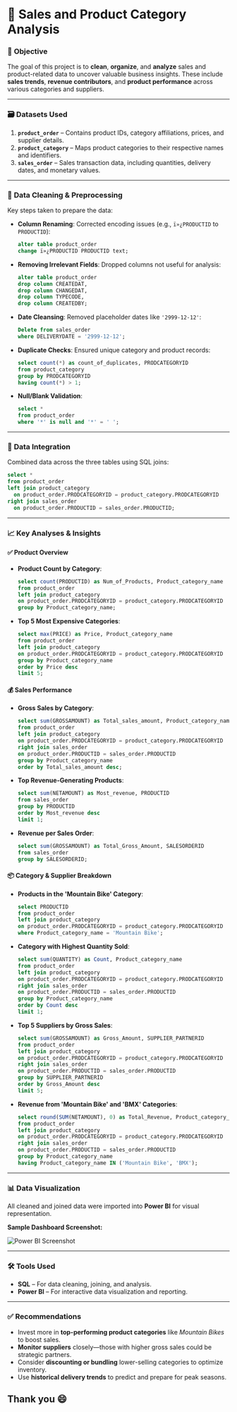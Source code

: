 
# 🛒 **Sales and Product Category Analysis**

### 🧠 **Objective**
The goal of this project is to **clean**, **organize**, and **analyze** sales and product-related data to uncover valuable business insights. These include **sales trends**, **revenue contributors**, and **product performance** across various categories and suppliers.

---

### 🗃️ **Datasets Used**
1. **`product_order`** – Contains product IDs, category affiliations, prices, and supplier details.
2. **`product_category`** – Maps product categories to their respective names and identifiers.
3. **`sales_order`** – Sales transaction data, including quantities, delivery dates, and monetary values.

---

### 🧹 **Data Cleaning & Preprocessing**
Key steps taken to prepare the data:

- **Column Renaming**: Corrected encoding issues (e.g., `ï»¿PRODUCTID` to `PRODUCTID`):
  ```sql
  alter table product_order
  change ï»¿PRODUCTID PRODUCTID text;
  ```

- **Removing Irrelevant Fields**: Dropped columns not useful for analysis:
  ```sql
  alter table product_order
  drop column CREATEDAT,
  drop column CHANGEDAT,
  drop column TYPECODE,
  drop column CREATEDBY;
  ```

- **Date Cleansing**: Removed placeholder dates like `'2999-12-12'`:
  ```sql
  Delete from sales_order
  where DELIVERYDATE = '2999-12-12';
  ```

- **Duplicate Checks**: Ensured unique category and product records:
  ```sql
  select count(*) as count_of_duplicates, PRODCATEGORYID
  from product_category
  group by PRODCATEGORYID
  having count(*) > 1;
  ```

- **Null/Blank Validation**:
  ```sql
  select *
  from product_order
  where '*' is null and '*' = ' ';
  ```

---

### 🔗 **Data Integration**
Combined data across the three tables using SQL joins:
```sql
select *
from product_order
left join product_category
  on product_order.PRODCATEGORYID = product_category.PRODCATEGORYID
right join sales_order
  on product_order.PRODUCTID = sales_order.PRODUCTID;
```

---

### 📈 **Key Analyses & Insights**

#### ✅ **Product Overview**
- **Product Count by Category**:
  ```sql
  select count(PRODUCTID) as Num_of_Products, Product_category_name
  from product_order 
  left join product_category
  on product_order.PRODCATEGORYID = product_category.PRODCATEGORYID
  group by Product_category_name;
  ```

- **Top 5 Most Expensive Categories**:
  ```sql
  select max(PRICE) as Price, Product_category_name
  from product_order 
  left join product_category
  on product_order.PRODCATEGORYID = product_category.PRODCATEGORYID
  group by Product_category_name
  order by Price desc
  limit 5;
  ```

#### 💰 **Sales Performance**
- **Gross Sales by Category**:
  ```sql
  select sum(GROSSAMOUNT) as Total_sales_amount, Product_category_name
  from product_order
  left join product_category
  on product_order.PRODCATEGORYID = product_category.PRODCATEGORYID
  right join sales_order
  on product_order.PRODUCTID = sales_order.PRODUCTID
  group by Product_category_name
  order by Total_sales_amount desc;
  ```

- **Top Revenue-Generating Products**:
  ```sql
  select sum(NETAMOUNT) as Most_revenue, PRODUCTID
  from sales_order
  group by PRODUCTID
  order by Most_revenue desc
  limit 1;
  ```

- **Revenue per Sales Order**:
  ```sql
  select sum(GROSSAMOUNT) as Total_Gross_Amount, SALESORDERID
  from sales_order
  group by SALESORDERID;
  ```

#### 📦 **Category & Supplier Breakdown**
- **Products in the 'Mountain Bike' Category**:
  ```sql
  select PRODUCTID
  from product_order 
  left join product_category
  on product_order.PRODCATEGORYID = product_category.PRODCATEGORYID
  where Product_category_name = 'Mountain Bike';
  ```

- **Category with Highest Quantity Sold**:
  ```sql
  select sum(QUANTITY) as Count, Product_category_name
  from product_order
  left join product_category
  on product_order.PRODCATEGORYID = product_category.PRODCATEGORYID
  right join sales_order
  on product_order.PRODUCTID = sales_order.PRODUCTID
  group by Product_category_name
  order by Count desc
  limit 1;
  ```

- **Top 5 Suppliers by Gross Sales**:
  ```sql
  select sum(GROSSAMOUNT) as Gross_Amount, SUPPLIER_PARTNERID
  from product_order
  left join product_category
  on product_order.PRODCATEGORYID = product_category.PRODCATEGORYID
  right join sales_order
  on product_order.PRODUCTID = sales_order.PRODUCTID
  group by SUPPLIER_PARTNERID
  order by Gross_Amount desc
  limit 5;
  ```

- **Revenue from 'Mountain Bike' and 'BMX' Categories**:
  ```sql
  select round(SUM(NETAMOUNT), 0) as Total_Revenue, Product_category_name
  from product_order
  left join product_category
  on product_order.PRODCATEGORYID = product_category.PRODCATEGORYID
  right join sales_order
  on product_order.PRODUCTID = sales_order.PRODUCTID
  group by Product_category_name
  having Product_category_name IN ('Mountain Bike', 'BMX');
  ```

---

### 📊 **Data Visualization**
All cleaned and joined data were imported into **Power BI** for visual representation.

**Sample Dashboard Screenshot:**

![Power BI Screenshot](https://github.com/user-attachments/assets/4c2b2558-c452-4063-8863-e926e72fac49)

---

### 🛠 **Tools Used**
- **SQL** – For data cleaning, joining, and analysis.
- **Power BI** – For interactive data visualization and reporting.

---

### ✅ **Recommendations**
- Invest more in **top-performing product categories** like *Mountain Bikes* to boost sales.
- **Monitor suppliers** closely—those with higher gross sales could be strategic partners.
- Consider **discounting or bundling** lower-selling categories to optimize inventory.
- Use **historical delivery trends** to predict and prepare for peak seasons.

## Thank you 😄
